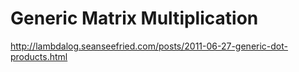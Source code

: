 # Generic Matrix Multiplication

http://lambdalog.seanseefried.com/posts/2011-06-27-generic-dot-products.html
